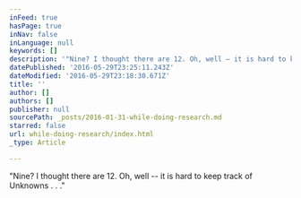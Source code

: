 ```yaml
---
inFeed: true
hasPage: true
inNav: false
inLanguage: null
keywords: []
description: '"Nine? I thought there are 12. Oh, well – it is hard to keep track of Unknowns . . ."'
datePublished: '2016-05-29T23:25:11.243Z'
dateModified: '2016-05-29T23:18:30.671Z'
title: ''
author: []
authors: []
publisher: null
sourcePath: _posts/2016-01-31-while-doing-research.md
starred: false
url: while-doing-research/index.html
_type: Article

---
```

"Nine? I thought there are 12\. Oh, well -- it is hard to keep track of Unknowns . . ."